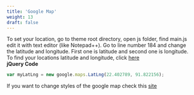 ```yaml
---
title: 'Google Map'
weight: 13
draft: false
---
```


To set your location, go to theme root directory, open js folder, find main.js edit it with text editor (like Notepad++). Go to line number 184 and change the latitude and longitude. First one is latitude and second one is longitude. To find your locations latitude and longitude, click [here](https://www.latlong.net/)  
**jQuery Code**  
```js
var myLatLng = new google.maps.LatLng(22.402789, 91.822156);  
```

If you want to change styles of the google map check this [site](https://snazzymaps.com/)
